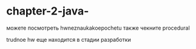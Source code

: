 # chapter-2-java-
можете посмотреть hwneznaukakoepochetu
также чекните procedural

trudnoe hw еще находится в стадии разработки
